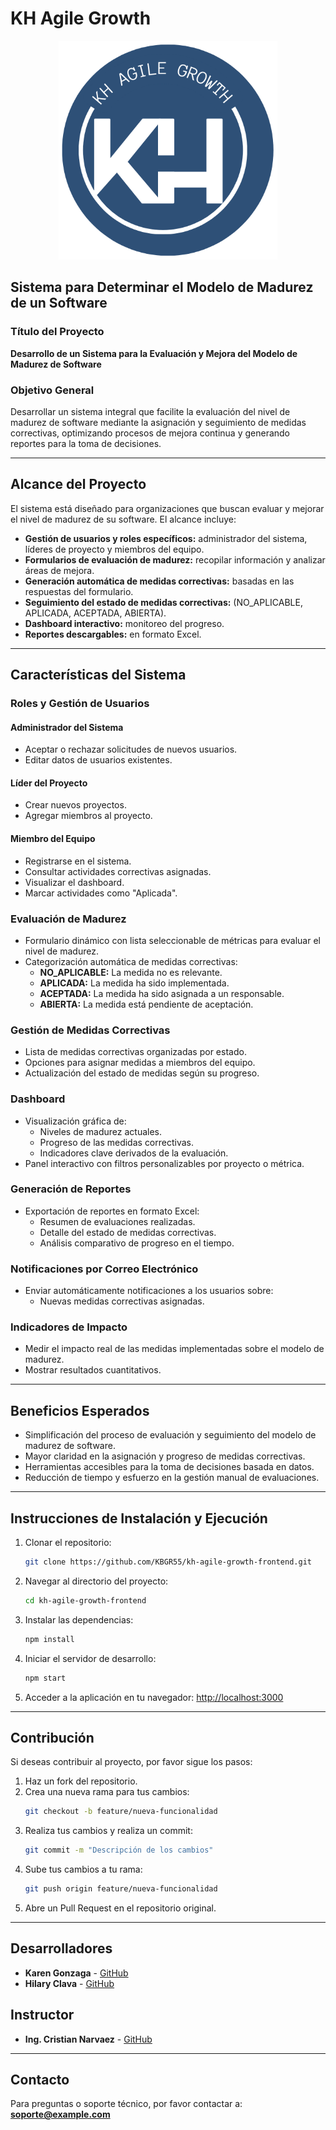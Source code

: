 # KH Agile Growth

<div align="center">
  <img src="public/logo192.png" width="350px" alt="Logo" style="display: inline-block;">
</div>

## Sistema para Determinar el Modelo de Madurez de un Software

### Título del Proyecto
**Desarrollo de un Sistema para la Evaluación y Mejora del Modelo de Madurez de Software**

### Objetivo General
Desarrollar un sistema integral que facilite la evaluación del nivel de madurez de software mediante la asignación y seguimiento de medidas correctivas, optimizando procesos de mejora continua y generando reportes para la toma de decisiones.

---

## Alcance del Proyecto
El sistema está diseñado para organizaciones que buscan evaluar y mejorar el nivel de madurez de su software. El alcance incluye:

- **Gestión de usuarios y roles específicos:** administrador del sistema, líderes de proyecto y miembros del equipo.
- **Formularios de evaluación de madurez:** recopilar información y analizar áreas de mejora.
- **Generación automática de medidas correctivas:** basadas en las respuestas del formulario.
- **Seguimiento del estado de medidas correctivas:** (NO_APLICABLE, APLICADA, ACEPTADA, ABIERTA).
- **Dashboard interactivo:** monitoreo del progreso.
- **Reportes descargables:** en formato Excel.

---

## Características del Sistema

### Roles y Gestión de Usuarios

#### Administrador del Sistema
- Aceptar o rechazar solicitudes de nuevos usuarios.
- Editar datos de usuarios existentes.

#### Líder del Proyecto
- Crear nuevos proyectos.
- Agregar miembros al proyecto.

#### Miembro del Equipo
- Registrarse en el sistema.
- Consultar actividades correctivas asignadas.
- Visualizar el dashboard.
- Marcar actividades como "Aplicada".

### Evaluación de Madurez
- Formulario dinámico con lista seleccionable de métricas para evaluar el nivel de madurez.
- Categorización automática de medidas correctivas:
  - **NO_APLICABLE:** La medida no es relevante.
  - **APLICADA:** La medida ha sido implementada.
  - **ACEPTADA:** La medida ha sido asignada a un responsable.
  - **ABIERTA:** La medida está pendiente de aceptación.

### Gestión de Medidas Correctivas
- Lista de medidas correctivas organizadas por estado.
- Opciones para asignar medidas a miembros del equipo.
- Actualización del estado de medidas según su progreso.

### Dashboard
- Visualización gráfica de:
  - Niveles de madurez actuales.
  - Progreso de las medidas correctivas.
  - Indicadores clave derivados de la evaluación.
- Panel interactivo con filtros personalizables por proyecto o métrica.

### Generación de Reportes
- Exportación de reportes en formato Excel:
  - Resumen de evaluaciones realizadas.
  - Detalle del estado de medidas correctivas.
  - Análisis comparativo de progreso en el tiempo.

### Notificaciones por Correo Electrónico
- Enviar automáticamente notificaciones a los usuarios sobre:
  - Nuevas medidas correctivas asignadas.

### Indicadores de Impacto
- Medir el impacto real de las medidas implementadas sobre el modelo de madurez.
- Mostrar resultados cuantitativos.

---

## Beneficios Esperados
- Simplificación del proceso de evaluación y seguimiento del modelo de madurez de software.
- Mayor claridad en la asignación y progreso de medidas correctivas.
- Herramientas accesibles para la toma de decisiones basada en datos.
- Reducción de tiempo y esfuerzo en la gestión manual de evaluaciones.

---

## Instrucciones de Instalación y Ejecución
1. Clonar el repositorio:
   ```bash
   git clone https://github.com/KBGR55/kh-agile-growth-frontend.git
   ```
2. Navegar al directorio del proyecto:
   ```bash
   cd kh-agile-growth-frontend
   ```
3. Instalar las dependencias:
   ```bash
   npm install
   ```
4. Iniciar el servidor de desarrollo:
   ```bash
   npm start
   ```
5. Acceder a la aplicación en tu navegador:
   [http://localhost:3000](http://localhost:3000)

---

## Contribución
Si deseas contribuir al proyecto, por favor sigue los pasos:
1. Haz un fork del repositorio.
2. Crea una nueva rama para tus cambios:
   ```bash
   git checkout -b feature/nueva-funcionalidad
   ```
3. Realiza tus cambios y realiza un commit:
   ```bash
   git commit -m "Descripción de los cambios"
   ```
4. Sube tus cambios a tu rama:
   ```bash
   git push origin feature/nueva-funcionalidad
   ```
5. Abre un Pull Request en el repositorio original.

---

## Desarrolladores
- **Karen Gonzaga** - [GitHub](https://github.com/KBGR55)
- **Hilary Clava** - [GitHub](https://github.com/Hilary-Madelein)

## Instructor
- **Ing. Cristian Narvaez** - [GitHub](https://github.com/codernarvaez)

---

## Contacto
Para preguntas o soporte técnico, por favor contactar a: **[soporte@example.com](mailto:soporte@example.com)**
